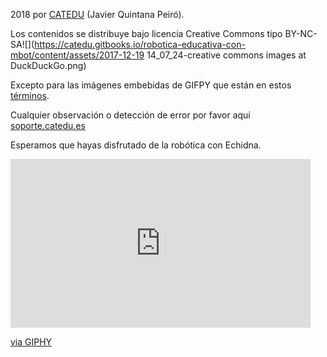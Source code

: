 2018 por [CATEDU](https://catedu.gitbooks.io/robotica-educativa-con-mbot/content/www.catedu.es) \(Javier Quintana Peiró\).

Los contenidos se distribuye bajo licencia Creative Commons tipo BY-NC-SA![](https://catedu.gitbooks.io/robotica-educativa-con-mbot/content/assets/2017-12-19 14_07_24-creative commons images at DuckDuckGo.png)

Excepto para las imágenes embebidas de GIFPY que están en estos [términos](https://giphy.com/terms).

Cualquier observación o detección de error por favor aquí [soporte.catedu.es](http://soporte.catedu.es/)

Esperamos que hayas disfrutado de la robótica con Echidna.

<iframe src="https://giphy.com/embed/yskYsLI62NSjS" width="480" height="270" frameBorder="0" class="giphy-embed" allowFullScreen></iframe><p><a href="https://giphy.com/gifs/the-big-bang-theory-yskYsLI62NSjS">via GIPHY</a></p>



